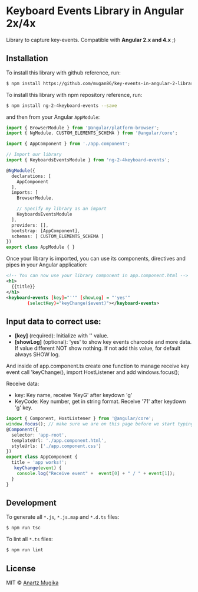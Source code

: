 # Keyboard Events Library in Angular 2x/4x

Library to capture key-events. Compatible with **Angular 2.x and 4.x** ;)

## Installation

To install this library with github reference, run:

```bash
$ npm install https://github.com/mugan86/key-events-in-angular-2-library.git#v0.4.0 --save
```

To install this library with npm repository reference, run:

```bash
$ npm install ng-2-4keyboard-events --save
```

and then from your Angular `AppModule`:

```typescript
import { BrowserModule } from '@angular/platform-browser';
import { NgModule, CUSTOM_ELEMENTS_SCHEMA } from '@angular/core';

import { AppComponent } from './app.component';

// Import our library
import { KeyboardsEventsModule } from 'ng-2-4keyboard-events';

@NgModule({
  declarations: [
    AppComponent
  ],
  imports: [
    BrowserModule,

    // Specify my library as an import
    KeyboardsEventsModule
  ],
  providers: [],
  bootstrap: [AppComponent],
  schemas: [ CUSTOM_ELEMENTS_SCHEMA ]
})
export class AppModule { }
```

Once your library is imported, you can use its components, directives and pipes in your Angular application:

```xml
<!-- You can now use your library component in app.component.html -->
<h1>
  {{title}}
</h1>
<keyboard-events [key]="''" [showLog] = "'yes'"
        (selectKey)="keyChange($event)"></keyboard-events>
```

## Input data to correct use:

* **[key]** (required): Initialize with '' value.
* **[showLog]** (optional): 'yes' to show key events charcode and more data. If value different NOT show nothing. If not add this value, for default always SHOW log.

And inside of app.component.ts create one function to manage receive key event call 'keyChange(), import HostListener and add windows.focus();

Receive data:

* key: Key name, receive 'KeyG' after keydown 'g'
* KeyCode: Key number, get in string format. Receive '71' after keydown 'g' key.
```ts
import { Component, HostListener } from '@angular/core';
window.focus(); // make sure we are on this page before we start typing
@Component({
  selector: 'app-root',
  templateUrl: './app.component.html',
  styleUrls: ['./app.component.css']
})
export class AppComponent {
  title = 'app works!';
   keyChange(event) {
    console.log("Receive event" +  event[0] + " / " + event[1]);
  }
}
```

## Development

To generate all `*.js`, `*.js.map` and `*.d.ts` files:

```bash
$ npm run tsc
```

To lint all `*.ts` files:

```bash
$ npm run lint
```

## License

MIT © [Anartz Mugika](mailto:mugan86@gmail.com)
